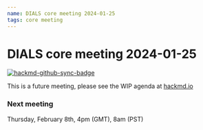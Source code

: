 ```yaml
---
name: DIALS core meeting 2024-01-25
tags: core meeting
---
```


# DIALS core meeting 2024-01-25

[![hackmd-github-sync-badge](https://hackmd.io/6G6hv_01SK-eRmsZLrxW6A/badge)](https://hackmd.io/6G6hv_01SK-eRmsZLrxW6A)

This is a future meeting, please see the WIP agenda at [hackmd.io](https://hackmd.io/6G6hv_01SK-eRmsZLrxW6A)


### Next meeting

Thursday, February 8th, 4pm (GMT), 8am (PST)
